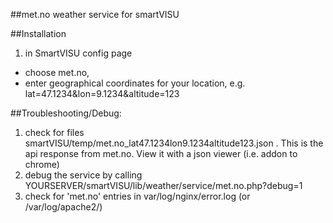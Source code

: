 ##met.no weather service for smartVISU

##Installation
1. in SmartVISU config page 
- choose met.no, 
- enter geographical coordinates for your location, e.g.  lat=47.1234&lon=9.1234&altitude=123


##Troubleshooting/Debug:
1. check for files smartVISU/temp/met.no_lat47.1234lon9.1234altitude123.json .
	This is the api response from met.no. View it with a json viewer (i.e. addon to chrome)
2. debug the service by calling YOURSERVER/smartVISU/lib/weather/service/met.no.php?debug=1
3. check for 'met.no' entries in var/log/nginx/error.log (or /var/log/apache2/)
